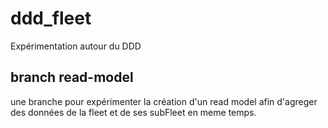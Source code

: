# ddd_fleet
Expérimentation autour du DDD

## branch read-model
une branche pour expérimenter la création d'un read model afin d'agreger des données de la fleet et de ses subFleet en meme temps.

